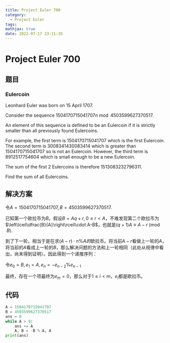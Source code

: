 ```yaml
---
title: Project Euler 700
category:
  - Project Euler
tags:
mathjax: true
date: 2022-07-17 23:11:35
---
```


<escape><!-- more --></escape>

# Project Euler 700

## 题目

### Eulercoin

Leonhard Euler was born on $15$ April $1707$.

Consider the sequence $1504170715041707n \bmod 4503599627370517$.

An element of this sequence is defined to be an Eulercoin if it is strictly smaller than all previously found Eulercoins.

For example, the first term is $1504170715041707$ which is the first Eulercoin. The second term is $3008341430083414$ which is greater than $1504170715041707$ so is not an Eulercoin. However, the third term is $8912517754604$ which is small enough to be a new Eulercoin.

The sum of the first $2$ Eulercoins is therefore $1513083232796311$.

Find the sum of all Eulercoins.

## 解决方案

令$A=1504170715041707,B=4503599627370517.$

已知第一个欧拉币为$B$。假设$B=Aq+r,0\le r< A$，不难发现第二个欧拉币为$\left\lceil\dfrac{B}{A}\right\rceil\cdot A-B$，也就是$(q+1)A\equiv A-r \pmod B$.

到了下一轮，相当于是在求$(A-r)\cdot n\%A的$欧拉币。将当前$A-r$看做上一轮的$A$，将当前的$A$看成上一轮的$B$，那么解决问题的方法和上一轮相同（此处从规律中看出，尚未得到证明）。因此得到一个递推序列：

令$e_0=B,e_1=A,e_n=-e_{n-2}\%e_{n-1}$

最终，存在一个项最终为$e_m=0$，那么对于$1\le i< m$，$e_i$都是欧拉币。

## 代码

```py
A = 1504170715041707
B = 4503599627370517
ans = 0
while A > 0:
    ans += A
    A, B = -B % A, A
print(ans)

```
